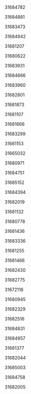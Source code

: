 31684782

31684881

31683473

31684942

31681207

31680622

31683931

31684666

31683960

31682801

31681873

31681107

31681666

31683299

31681153

31665032

31680971

31684751

31685152

31684394

31682019

31681132

31680778

31681436

31683336

31681255

31681466

31682430

31682775

31672118

31680945

31682329

31682516

31684831

31684957

31681377

31682044

31685003

31684758

31682005

